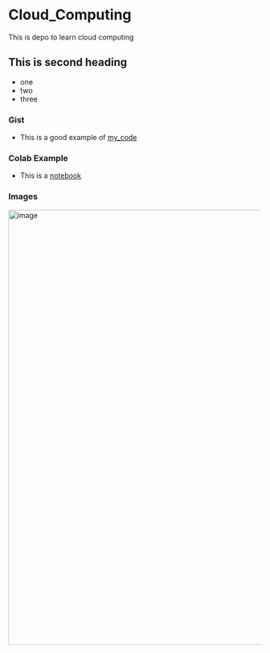 # Cloud_Computing
This is depo to learn cloud computing


## This is second heading
* one
* two
* three

### Gist
* This is a good example of [my_code](https://gist.github.com/thanhdat23102005/e1ec3cca8537719f453c996a84f572a2)

### Colab Example
* This is a [notebook](Cloud_Computing.ipynb)

### Images
<img width="1536" height="864" alt="image" src="https://github.com/user-attachments/assets/0da8e5c2-ad20-4280-ada3-edbf2ba68205" />
